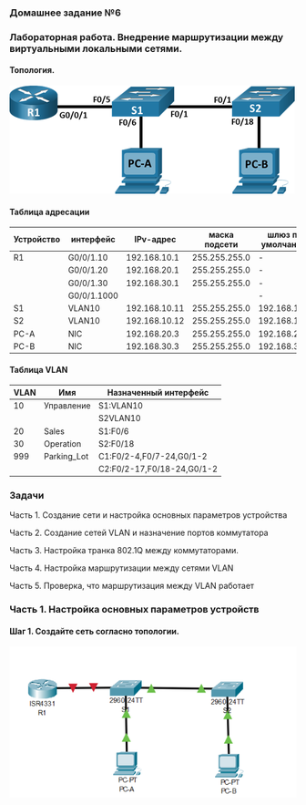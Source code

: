 ### Домашнее задание №6
### Лабораторная работа. Внедрение маршрутизации между виртуальными локальными сетями.
#### Топология.
![](https://github.com/MikhailKhudiakov/Otus---Network-Engineer-Basic/blob/main/labs/DZ6/%D1%82%D0%BE%D0%BF%D0%BE%D0%BB%D0%BE%D0%B3%D0%B8%D1%8F%20%D0%B4%D0%B76.bmp)
#### Таблица адресации
Устройство |интерфейс| IPv-адрес|маска подсети|шлюз по умолчанию|
---|---|---|---|---
R1|G0/0/1.10|192.168.10.1|255.255.255.0	|-|
|  |G0/0/1.20|192.168.20.1|255.255.255.0	|-|
|  |G0/0/1.30|192.168.30.1|255.255.255.0	|-|
| |G0/0/1.1000|||-|
S1|VLAN10|192.168.10.11|255.255.255.0|192.168.10.1
S2|VLAN10|192.168.10.12|255.255.255.0|192.168.10.1
PC-A|NIC|192.168.20.3|255.255.255.0|192.168.20.1
PC-B|NIC|192.168.30.3|255.255.255.0|192.168.30.1
#### Таблица VLAN
VLAN|Имя|Назначенный интерфейс|
---|---|---
10|Управление|S1:VLAN10
| ||S2VLAN10
20|Sales|S1:F0/6
30|Operation|S2:F0/18
999|Parking_Lot|C1:F0/2-4,F0/7-24,G0/1-2
| ||C2:F0/2-17,F0/18-24,G0/1-2
### 	Задачи
Часть 1. Создание сети и настройка основных параметров устройства

Часть 2. Создание сетей VLAN и назначение портов коммутатора

Часть 3. Настройка транка 802.1Q между коммутаторами.

Часть 4. Настройка маршрутизации между сетями VLAN

Часть 5. Проверка, что маршрутизация между VLAN работает


### Часть 1. Настройка основных параметров устройств
#### Шаг 1. Создайте сеть согласно топологии.
![](https://github.com/MikhailKhudiakov/Otus---Network-Engineer-Basic/blob/main/labs/DZ6/%D1%82%D0%BE%D0%BF%D0%BE%D0%BB%D0%BE%D0%B3%D0%B8%D1%8F%20PT%20%D0%B4%D0%B76.bmp)
